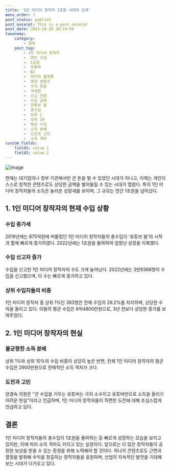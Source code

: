 ```yaml
---
title: '1인 미디어 창작자 1조원 시대의 도래'
menu_order: 1
post_status: publish
post_excerpt: This is a post excerpt
post_date: 2023-10-20 20:14:59
taxonomy:
    category:
        - 경제
    post_tag:
        - 1인 미디어 창작자
        -  연간 수입
        -  1조원
        -  유튜버
        -  BJ
        -  미디어 플랫폼
        -  영상 콘텐츠
        -  수익 창출
        -  국세청
        -  신고 인원
        -  수입 금액
        -  유튜브 붐
        -  총수입
        -  상위 1
        -  상위 10
        -  평균 수입
        -  소득 분배
        -  도전과 고민
        -  소득 격차
custom_fields:
    field1: value 1
    field2: value 2
---
```


![Image](https://imgnews.pstatic.net/image/050/2024/02/07/0000071625_001_20240207092301097.jpg?type=w647)


한때는 대기업이나 정부 기관에서만 큰 돈을 벌 수 있었던 시대가 지나고, 이제는 개인이 스스로 창작한 콘텐츠로도 상당한 금액을 벌어들일 수 있는 시대가 열렸다. 특히 1인 미디어 창작자들의 소득은 놀라운 성장세를 보이며, 그 규모는 연간 1조원을 넘어섰다.

## 1. 1인 미디어 창작자의 현재 수입 상황
### 수입 증가세
2019년에는 875억원에 머물렀던 1인 미디어 창작자들의 총수입이 '유튜브 붐'의 시작과 함께 빠르게 증가하였다. 2022년에는 1조원을 돌파하여 엄청난 성장을 이룩했다.

### 수입 신고자 증가
수입을 신고한 1인 미디어 창작자의 수도 크게 늘어났다. 2022년에는 3만9366명이 수입을 신고했으며, 이 수는 빠르게 증가하고 있다.

### 상위 수입자들의 비중
1인 미디어 창작자 중 상위 1%인 393명은 전체 수입의 29.2%를 차지하며, 상당한 수익을 올리고 있다. 이들의 평균 수입은 8억4800만원으로, 3년 전보다 상당한 증가를 보여주었다.

## 2. 1인 미디어 창작자의 현실
### 불균형한 소득 분배
상위 1%와 상위 10%의 수입 비중이 상당히 높은 반면, 전체 1인 미디어 창작자의 평균 수입은 2900만원으로 전체적인 소득 격차가 크다.

### 도전과 고민
양경숙 의원은 "큰 수입을 거두는 유튜버는 극히 소수이고 유튜버만으로 소득을 올리기 어려운 현실"이라고 언급하며, 1인 미디어 창작자들이 직면한 도전에 대해 조심스럽게 언급하고 있다.

## 결론
1인 미디어 창작자들의 총수입이 1조원을 돌파하는 등 빠르게 성장하는 모습을 보이고 있지만, 이에 따라 소득 격차도 커지고 있는 실정이다. 앞으로는 더 많은 창작자들이 공정한 보상을 받을 수 있는 환경을 위해 노력해야 할 것이다. 하나의 콘텐츠로도 근면과 열정을 발휘해 수익을 창출하는 창작자들을 응원하며, 산업의 지속적인 발전을 기대해 보는 시대가 다가오고 있다.

